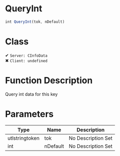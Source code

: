 # QueryInt
```js	
int QueryInt(tok, nDefault)
```
# Class
✔ `Server: CInfoData`  
✖ `Client: undefined`  

# Function Description
Query int data for this key
# Parameters
Type|Name|Description
--|--|--
utlstringtoken|tok|No Description Set
int|nDefault|No Description Set
